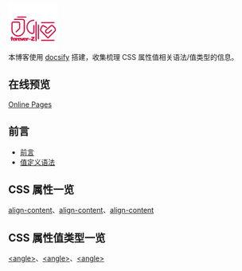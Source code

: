 <p></p>

<img src="favicon.png" width="100" style="margin:-4em 0 -1.5em" />

本博客使用 [docsify](https://docsify.js.org/#/?id=docsify) 搭建，收集梳理 CSS 属性值相关语法/值类型的信息。

## 在线预览

[Online Pages](https://css-prop.forever-z.cn/)

## 前言

- [前言](#)
- [值定义语法](#)

## CSS 属性一览

[align-content](#)、[align-content](#)、[align-content](#)

## CSS 属性值类型一览

[\<angle\>](#)、[\<angle\>](#)、[\<angle\>](#)
